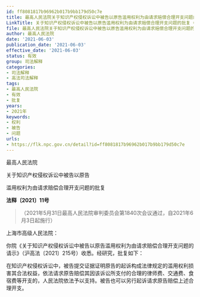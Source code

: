```yaml
---
id: ff8081817b96962b017b9bb179d50c7e
title: 最高人民法院关于知识产权侵权诉讼中被告以原告滥用权利为由请求赔偿合理开支问题的批复
LinkTitle: 关于知识产权侵权诉讼中被告以原告滥用权利为由请求赔偿合理开支问题的批复（2021）
file: 最高人民法院关于知识产权侵权诉讼中被告以原告滥用权利为由请求赔偿合理开支问题的批复_20210603_ff8081817b96962b017b9bb179d50c7e.docx
author: 最高人民法院
date: '2021-06-03'
publication_date: '2021-06-03'
effective_date: '2021-06-03'
status: 有效
group: 司法解释
categories:
- 司法解释
- 高法司法解释
tags:
- 最高人民法院
- 有效
- 批复
years:
- 2021年
keywords:
- 权利
- 被告
- 问题
urls:
- https://flk.npc.gov.cn/detail?id=ff8081817b96962b017b9bb179d50c7e
---
```


最高人民法院

关于知识产权侵权诉讼中被告以原告

滥用权利为由请求赔偿合理开支问题的批复

**法释〔2021〕11号**

> （2021年5月31日最高人民法院审判委员会第1840次会议通过，自2021年6月3日起施行）

上海市高级人民法院：

你院《关于知识产权侵权诉讼中被告以原告滥用权利为由请求赔偿合理开支问题的请示》（沪高法〔2021〕215号）收悉。经研究，批复如下：

在知识产权侵权诉讼中，被告提交证据证明原告的起诉构成法律规定的滥用权利损害其合法权益，依法请求原告赔偿其因该诉讼所支付的合理的律师费、交通费、食宿费等开支的，人民法院依法予以支持。被告也可以另行起诉请求原告赔偿上述合理开支。
